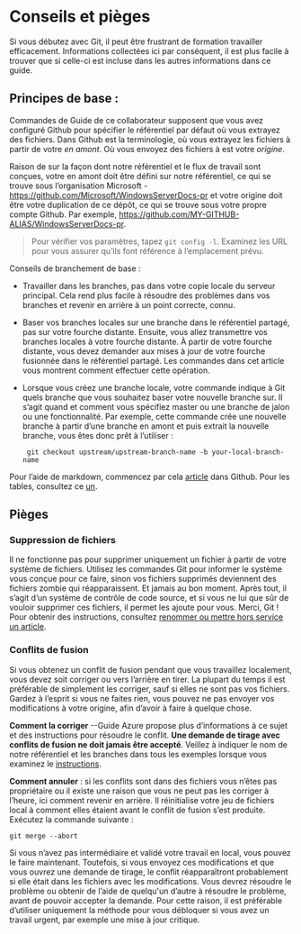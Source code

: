 # <a name="tips-and-gotchas"></a>Conseils et pièges

Si vous débutez avec Git, il peut être frustrant de formation travailler efficacement. Informations collectées ici par conséquent, il est plus facile à trouver que si celle-ci est incluse dans les autres informations dans ce guide.

## <a name="basics"></a>Principes de base :

Commandes de Guide de ce collaborateur supposent que vous avez configuré Github pour spécifier le référentiel par défaut où vous extrayez des fichiers. Dans Github est la terminologie, où vous extrayez les fichiers à partir de votre *en amont*. Où vous envoyez des fichiers à est votre *origine*. 

Raison de sur la façon dont notre référentiel et le flux de travail sont conçues, votre en amont doit être défini sur notre référentiel, ce qui se trouve sous l’organisation Microsoft - https://github.com/Microsoft/WindowsServerDocs-pr et votre origine doit être votre duplication de ce dépôt, ce qui se trouve sous votre propre compte Github. Par exemple, https://github.com/MY-GITHUB-ALIAS/WindowsServerDocs-pr. 

>Pour vérifier vos paramètres, tapez ```git config -l```. Examinez les URL pour vous assurer qu’ils font référence à l’emplacement prévu.

Conseils de branchement de base :

-  Travailler dans les branches, pas dans votre copie locale du serveur principal. Cela rend plus facile à résoudre des problèmes dans vos branches et revenir en arrière à un point correcte, connu.

-  Baser vos branches locales sur une branche dans le référentiel partagé, pas sur votre fourche distante. Ensuite, vous allez transmettre vos branches locales à votre fourche distante. À partir de votre fourche distante, vous devez demander aux mises à jour de votre fourche fusionnée dans le référentiel partagé. Les commandes dans cet article vous montrent comment effectuer cette opération.

-  Lorsque vous créez une branche locale, votre commande indique à Git quels branche que vous souhaitez baser votre nouvelle branche sur. Il s’agit quand et comment vous spécifiez master ou une branche de jalon ou une fonctionnalité. Par exemple, cette commande crée une nouvelle branche à partir d’une branche en amont et puis extrait la nouvelle branche, vous êtes donc prêt à l’utiliser :

        git checkout upstream/upstream-branch-name -b your-local-branch-name

Pour l’aide de markdown, commencez par cela [article](https://help.github.com/articles/getting-started-with-writing-and-formatting-on-github/) dans Github. Pour les tables, consultez ce [un](https://help.github.com/articles/organizing-information-with-tables/).

## <a name="gotchas"></a>Pièges

### <a name="deleting-files"></a>Suppression de fichiers
Il ne fonctionne pas pour supprimer uniquement un fichier à partir de votre système de fichiers. Utilisez les commandes Git pour informer le système vous conçue pour ce faire, sinon vos fichiers supprimés deviennent des fichiers zombie qui réapparaissent. Et jamais au bon moment. Après tout, il s’agit d’un système de contrôle de code source, et si vous ne lui que sûr de vouloir supprimer ces fichiers, il permet les ajoute pour vous. Merci, Git ! Pour obtenir des instructions, consultez [renommer ou mettre hors service un article](rename-r-retire.md).

### <a name="merge-conflicts"></a>Conflits de fusion

Si vous obtenez un conflit de fusion pendant que vous travaillez localement, vous devez soit corriger ou vers l’arrière en tirer. La plupart du temps il est préférable de simplement les corriger, sauf si elles ne sont pas vos fichiers. Gardez à l’esprit si vous ne faites rien, vous pouvez ne pas envoyer vos modifications à votre origine, afin d’avoir à faire à quelque chose.

**Comment la corriger** --Guide Azure propose plus d’informations à ce sujet et des instructions pour résoudre le conflit. **Une demande de tirage avec conflits de fusion ne doit jamais être accepté**. Veillez à indiquer le nom de notre référentiel et les branches dans tous les exemples lorsque vous examinez le [instructions](https://microsoft.sharepoint.com/teams/azurecontentguidance/wiki/Pages/Resolve%20a%20local%20merge%20conflict%20yourself.aspx). 

**Comment annuler** : si les conflits sont dans des fichiers vous n’êtes pas propriétaire ou il existe une raison que vous ne peut pas les corriger à l’heure, ici comment revenir en arrière. Il réinitialise votre jeu de fichiers local à comment elles étaient avant le conflit de fusion s’est produite. Exécutez la commande suivante :

```git merge --abort```

Si vous n’avez pas intermédiaire et validé votre travail en local, vous pouvez le faire maintenant. Toutefois, si vous envoyez ces modifications et que vous ouvrez une demande de tirage, le conflit réapparaîtront probablement si elle était dans les fichiers avec les modifications. Vous devrez résoudre le problème ou obtenir de l’aide de quelqu'un d’autre à résoudre le problème, avant de pouvoir accepter la demande. Pour cette raison, il est préférable d’utiliser uniquement la méthode pour vous débloquer si vous avez un travail urgent, par exemple une mise à jour critique.

